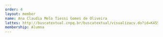```yaml
---
order: 4
layout: member
name: Ana Claudia Melo Tiessi Gomes de Oliveira
lattes: http://buscatextual.cnpq.br/buscatextual/visualizacv.do?id=K4559541H5
membership: Alumna
---
```

